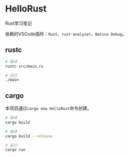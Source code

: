 # HelloRust

Rust学习笔记

依赖的VSCode插件：`Rust`、`rust-analyzer`、`Native Debug`。

## rustc

```bash
# 编译
rustc src/main.rs

# 运行
./main
```

## cargo

本项目通过`cargo new HelloRust`命令创建。

```bash
# 编译
cargo build

# 编译
cargo build --release

# 运行
cargo run
```
